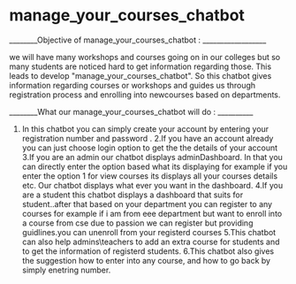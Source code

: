 # manage_your_courses_chatbot

  ________Objective of manage_your_courses_chatbot : __________________
             
   we will have many workshops and courses going on in our colleges but so many students are noticed hard to get information regarding those. This leads to develop "manage_your_courses_chatbot". So this chatbot gives information regarding courses or workshops and guides us through registration process and enrolling into newcourses based on departments.
   
   ________What our manage_your_courses_chatbot will do : __________
   
   1. In this chatbot you can simply create your account by entering your registration number and password .
   2.If you have an account already you can just choose login option to get the the details of your account
   3.If you are an admin our chatbot displays adminDashboard. In that you can directly enter the option based what its displaying for          example if you enter the option 1 for view courses its displays all your courses details etc. Our chatbot displays what ever you want      in the dashboard.
   4.If you are a student this chatbot displays a dashboard that suits for student..after that based on your department you can register        to any courses for example if i am from eee department  but want to enroll into a course from cse due to passion we can register but      providing guidlines.you can unenroll from your registerd courses
   5.This chatbot can also help admins\teachers to add an extra course for students and to get the information of registerd students.
   6.This chatbot also gives the suggestion how to enter into any course, and how to go back by simply enetring number.

